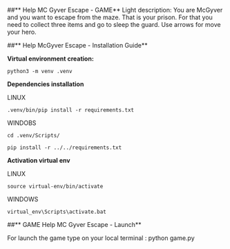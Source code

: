 ##** Help MC Gyver Escape - GAME** 
Light description: 
You are McGyver and you want to escape from the maze. That is your prison. 
For that you need to collect three items and go to sleep the guard. 
Use arrows for move your hero. 

##** Help McGyver Escape - Installation Guide**

**Virtual environment creation:**

`python3 -m venv .venv`

**Dependencies installation**

LINUX

`.venv/bin/pip install -r requirements.txt`
 
WINDOBS

`cd .venv/Scripts/`

`pip install -r ../../requirements.txt`

**Activation virtual env**

LINUX

`source virtual-env/bin/activate`

WINDOWS

`virtual_env\Scripts\activate.bat`

##** GAME Help MC Gyver Escape - Launch** 

For launch the game type on your local terminal : python game.py